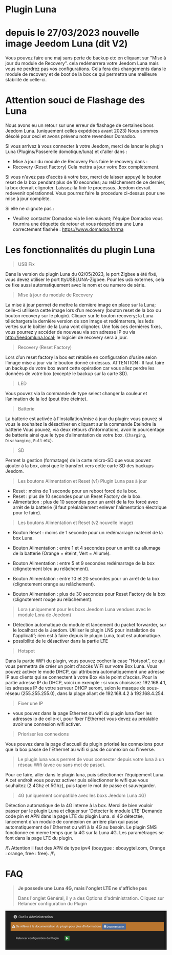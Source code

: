 # Plugin Luna

# depuis le 27/03/2023 nouvelle image Jeedom Luna (dit V2)

Vous pouvez faire une maj sans perte de backup etc en cliquant sur "Mise à jour du module de Recovery". cela redémarrera votre Jeedom Luna mais vous ne perdrez pas vos configurations. Cela fera des changements dans le module de recovery et de boot de la box ce qui permettra une meilleure stabilité de celle-ci.

# Attention souci de Flashage des Luna

Nous avons eu un retour sur une erreur de flashage de certaines boxs Jeedom Luna. (uniquement celles expédiées avant 2023)
Nous sommes désolé pour ceci et avons prévenu notre revendeur Domadoo.

Si vous arrivez à vous connecter à votre Jeedom, merci de lancer le plugin Luna (Plugins/Passerelle domotique/luna) et d'aller dans :

- Mise à jour du module de Recovery
Puis faire le recovery dans :
- Recovery (Reset Factory)
Cela mettra a jour votre Box complètement.

Si vous n'avez pas d'accès à votre box, merci de laisser appuyé le bouton reset de la box pendant plus de 10 secondes; au relâchement de ce dernier, la box devrait clignoter.
Laissez-la finir le processus. Jeedom devrait redevenir opérationnel. Vous pourrez faire la procedure ci-dessus pour une mise à jour complète.

Si elle ne clignote pas :

- Veuillez contacter Domadoo via le lien suivant; l'équipe Domadoo vous fournira une étiquette de retour et vous réexpédiera une Luna correctement flashée :
<https://www.domadoo.fr/rma>

# Les fonctionnalités du plugin Luna

> USB Fix

Dans la version du plugin Luna du 02/05/2023, le port Zigbee a été fixé, vous devez utiliser le port ttyUSBLUNA-Zigbee.
Pour les usb externes, cela ce fixe aussi automatiquement avec le nom et ou numero de série.

> Mise à jour du module de Recovery

La mise à jour permet de mettre la dernière image en place sur la Luna; celle-ci utilisera cette image lors d’un recovery (bouton reset de la box ou bouton recovery sur le plugin).
Cliquer sur le bouton recovery; la Luna téléchargera la dernière version de son image et redémarrera, les leds vertes sur le boîtier de la Luna vont clignoter.
Une fois ces dernières fixes, vous pourrez y accéder de nouveau via son adresse IP ou via <http://jeedomluna.local>; le logiciel de recovery sera à jour.

> Recovery (Reset Factory)

Lors d’un reset factory la box est rétablie en configuration d’usine selon l’image mise a jour via le bouton donné ci-dessus.
ATTENTION : Il faut faire un backup de votre box avant cette opération car vous allez perdre les données de votre box (excepté le backup sur la carte SD).

> LED

Vous pouvez via la commande de type select changer la couleur et l’animation de la led (peut être éteinte).

> Batterie

La batterie est activée à l'installation/mise à jour du plugin: vous pouvez si vous le souhaitez la désactiver en cliquant sur la commande Eteindre la batterie
Vous pouvez, via deux retours d’informations, avoir le pourcentage de batterie ainsi que le type d’alimentation de votre box. (`Charging`, `Discharging`, `Full` etc).

> SD

Permet la gestion (formatage) de la carte micro-SD que vous pouvez ajouter à la box, ainsi que le transfert vers cette carte SD des backups Jeedom.

> Les boutons Alimentation et Reset (v1) Plugin Luna pas à jour

- Reset : moins de 1 seconde pour un reboot forcé de la box.
- Reset : plus de 10 secondes pour un Reset Factory de la box.
- Alimentation : plus de 10 secondes pour un arrêt de la fox forcé avec arrêt de la batterie (il faut préalablement enlever l'alimentation électrique pour le faire).

> Les boutons Alimentation et Reset (v2 nouvelle image)

- Bouton Reset : moins de 1 seconde pour un redémarrage materiel de la box Luna.

- Bouton Alimentation : entre 1 et 4 secondes pour un arrêt ou allumage de la batterie (Orange = éteint, Vert = Allumé).
- Bouton Alimentation : entre 5 et 9 secondes redémarrage de la box (clignotement bleu au relâchement).
- Bouton Alimentation : entre 10 et 20 secondes pour un arrêt de la box (clignotement orange au relâchement).
- Bouton Alimentation : plus de 30 secondes pour Reset Factory de la box (clignotement rouge au relâchement).

> Lora (uniquement pour les boxs Jeedom Luna vendues avec le module Lora de Jeedom)

- Détection automatique du module et lancement du packet forwarder, sur le localhost de la Jeedom. Utiliser le plugin LNS pour installation de l'applicatif; rien est à faire depuis le plugin Luna, tout est automatique.
- possibilité de le désactiver dans la partie LTE

> Hotspot

Dans la partie WiFi du plugin, vous pouvez cocher la case "Hotspot", ce qui vous permettra de créer un point d'accès WiFi sur votre Box Luna. Vous pouvez activer le mode DHCP, qui attribuera automatiquement une adresse IP aux clients qui se connectent à votre Box via le point d'accès. Pour la partie adresse IP du DHCP, voici un exemple : si vous choisissez 192.168.4.1, les adresses IP de votre serveur DHCP seront, selon le masque de sous-réseau (255.255.255.0), dans la plage allant de 192.168.4.2 à 192.168.4.254.

> Fixer une IP

- vous pouvez dans la page Ethernet ou wifi du plugin luna fixer les adresses ip de celle-ci, pour fixer l'Ethernet vous devez au préalable avoir une connexion wifi activer.

> Prioriser les connexions

Vous pouvez dans la page d'accueil du plugin priorisé les connexions pour que la box passe de l'Ethernet au wifi si pas de connexion ou l'inverse.

> Le plugin luna vous permet de vous connecter depuis votre luna à un réseau Wifi (avec ou sans mot de passe).

Pour ce faire, aller dans le plugin luna, puis sélectionner l’équipement Luna. A cet endroit vous pouvez activer puis sélectionner le wifi que vous souhaitez (2.4Ghz et 5Ghz), puis taper le mot de passe et sauvegarder.

> 4G (uniquement compatible avec les boxs Jeedom Luna 4G)

Détection automatique de la 4G interne à la box. Merci de bien vouloir passer par le plugin Luna et cliquer sur 'Détecter le module LTE' Demande code pin et APN dans la page LTE du plugin Luna.
si 4G détectée, lancement d'un module de connexion en arrière plan qui passe automatiquement de l'Ethernet ou wifi à la 4G au besoin.
Le plugin SMS fonctionne en meme temps que la 4G sur la Luna 4G.
Les paramétrages se font dans la page LTE du plugin.

/!\ Attention il faut des APN de type ipv4 (bouygue : ebouygtel.com, Orange : orange, free : free). /!\


# FAQ

>**Je possede une Luna 4G, mais l'onglet LTE ne s'affiche pas**
>
>Dans l'onglet Général, il y a des Options d'administration. Cliquez sur Relancer configuration du Plugin

![adminTools](../images/adminTools.png)


